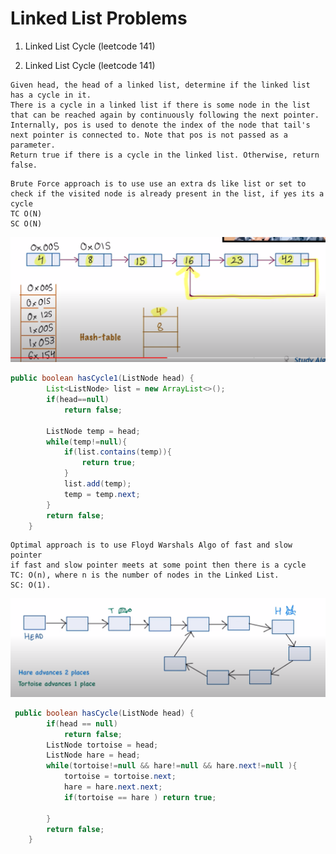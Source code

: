 # Linked List Problems

1. Linked List Cycle (leetcode 141)


1. Linked List Cycle (leetcode 141)
```text
Given head, the head of a linked list, determine if the linked list has a cycle in it.
There is a cycle in a linked list if there is some node in the list that can be reached again by continuously following the next pointer. Internally, pos is used to denote the index of the node that tail's next pointer is connected to. Note that pos is not passed as a parameter.
Return true if there is a cycle in the linked list. Otherwise, return false.
```

```text
Brute Force approach is to use use an extra ds like list or set to check if the visited node is already present in the list, if yes its a cycle
TC O(N)
SC O(N)  
```
![brute-detect-cycle.png](..%2F..%2F..%2F..%2F.gitbook%2Fassets%2Fbrute-detect-cycle.png)

```java
public boolean hasCycle1(ListNode head) {
        List<ListNode> list = new ArrayList<>();
        if(head==null)
            return false;

        ListNode temp = head;
        while(temp!=null){
            if(list.contains(temp)){
                return true;
            }
            list.add(temp);
            temp = temp.next;
        }
        return false;
    }
```

```text
Optimal approach is to use Floyd Warshals Algo of fast and slow pointer
if fast and slow pointer meets at some point then there is a cycle
TC: O(n), where n is the number of nodes in the Linked List.
SC: O(1). 
```

![tortoise-hare.png](..%2F..%2F..%2F..%2F.gitbook%2Fassets%2Ftortoise-hare.png)


```java
 public boolean hasCycle(ListNode head) {
        if(head == null)
            return false;
        ListNode tortoise = head;
        ListNode hare = head;
        while(tortoise!=null && hare!=null && hare.next!=null ){
            tortoise = tortoise.next;
            hare = hare.next.next;
            if(tortoise == hare ) return true;
            
        }
        return false;
    }
```